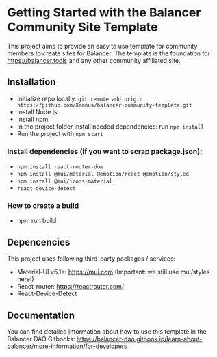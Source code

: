 # Getting Started with the Balancer Community Site Template

This project aims to provide an easy to use template for community members to create sites for Balancer. The template is the foundation for https://balancer.tools and any other community affiliated site.

## Installation
* Initialize repo locally:
`git remote add origin https://github.com/Xeonus/balancer-community-template.git`
* Install Node.js
* Install npm
* In the project folder install needed dependencies: run `npm install`
* Run the project with `npm start`

### Install dependencies (if you want to scrap package.json):
* `npm install react-router-dom`
* `npm install @mui/material @emotion/react @emotion/styled`
* `npm install @mui/icons-material`
* `react-device-detect`

### How to create a build
* npm run build

## Depencencies
This project uses following third-party packages / services:
* Material-UI v5.1+: https://mui.com (Important: we still use mui/styles here!)
* React-router: https://reactrouter.com/
* React-Device-Detect


## Documentation
You can find detailed information about how to use this template in the Balancer DAO Gitbooks: https://balancer-dao.gitbook.io/learn-about-balancer/more-information/for-developers

